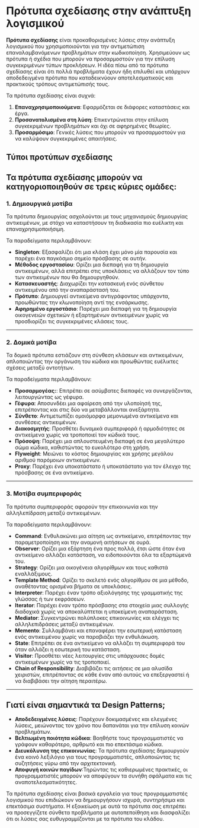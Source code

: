 # Πρότυπα σχεδίασης στην ανάπτυξη λογισμικού

**Πρότυπα σχεδίασης** είναι προκαθορισμένες λύσεις στην ανάπτυξη λογισμικού που χρησιμοποιούνται για την αντιμετώπιση επαναλαμβανόμενων προβλημάτων στην κωδικοποίηση. Χρησιμεύουν ως πρότυπα ή σχέδια που μπορούν να προσαρμοστούν για την επίλυση συγκεκριμένων τύπων προκλήσεων. Η ιδέα πίσω από τα πρότυπα σχεδίασης είναι ότι πολλά προβλήματα έχουν ήδη επιλυθεί και υπάρχουν αποδεδειγμένα πρότυπα που καταδεικνύουν αποτελεσματικούς και πρακτικούς τρόπους αντιμετώπισής τους.

Τα πρότυπα σχεδίασης είναι συχνά:

1. **Επαναχρησιμοποιούμενα**: Εφαρμόζεται σε διάφορες καταστάσεις και έργα.
2. **Προσανατολισμένα στη λύση**: Επικεντρώνεται στην επίλυση συγκεκριμένων προβλημάτων και όχι σε αφηρημένες θεωρίες.
3. **Προσαρμόσιμο**: Γενικές λύσεις που μπορούν να προσαρμοστούν για να καλύψουν συγκεκριμένες απαιτήσεις.

## Τύποι προτύπων σχεδίασης

Τα πρότυπα σχεδίασης μπορούν να κατηγοριοποιηθούν σε τρεις κύριες ομάδες:
---

### 1. Δημιουργικά μοτίβα

Τα πρότυπα δημιουργίας ασχολούνται με τους μηχανισμούς δημιουργίας αντικειμένων, με στόχο να καταστήσουν τη διαδικασία πιο ευέλικτη και επαναχρησιμοποιήσιμη.

Τα παραδείγματα περιλαμβάνουν:

- **Singleton**: Εξασφαλίζει ότι μια κλάση έχει μόνο μία παρουσία και παρέχει ένα παγκόσμιο σημείο πρόσβασης σε αυτήν.
- **Μέθοδος εργοστασίου**: Ορίζει μια διεπαφή για τη δημιουργία αντικειμένων, αλλά επιτρέπει στις υποκλάσεις να αλλάζουν τον τύπο των αντικειμένων που θα δημιουργηθούν.
- **Κατασκευαστής**: Διαχωρίζει την κατασκευή ενός σύνθετου αντικειμένου από την αναπαράστασή του.
- **Πρότυπο**: Δημιουργεί αντικείμενα αντιγράφοντας υπάρχοντα, προωθώντας την κλωνοποίηση αντί της ενσάρκωσης.
- **Αφηρημένο εργοστάσιο**: Παρέχει μια διεπαφή για τη δημιουργία οικογενειών σχετικών ή εξαρτημένων αντικειμένων χωρίς να προσδιορίζει τις συγκεκριμένες κλάσεις τους.

---

### 2. Δομικά μοτίβα

Τα δομικά πρότυπα εστιάζουν στη σύνθεση κλάσεων και αντικειμένων, απλοποιώντας την οργάνωση του κώδικα και προωθώντας ευέλικτες σχέσεις μεταξύ οντοτήτων.

Τα παραδείγματα περιλαμβάνουν:

- **Προσαρμογέας:**: Επιτρέπει σε ασύμβατες διεπαφές να συνεργάζονται, λειτουργώντας ως γέφυρα.
- **Γέφυρα**: Αποσυνδέει μια αφαίρεση από την υλοποίησή της, επιτρέποντας και στις δύο να μεταβάλλονται ανεξάρτητα.
- **Σύνθετο**: Αντιμετωπίζει ομοιόμορφα μεμονωμένα αντικείμενα και συνθέσεις αντικειμένων.
- **Διακοσμητής**: Προσθέτει δυναμικά συμπεριφορά ή αρμοδιότητες σε αντικείμενα χωρίς να τροποποιεί τον κώδικά τους.
- **Πρόσοψη**: Παρέχει μια απλουστευμένη διεπαφή σε ένα μεγαλύτερο σώμα κώδικα, καθιστώντας το ευκολότερο στη χρήση.
- **Flyweight**: Μειώνει το κόστος δημιουργίας και χρήσης μεγάλου αριθμού παρόμοιων αντικειμένων.
- **Proxy**: Παρέχει ένα υποκατάστατο ή υποκατάστατο για τον έλεγχο της πρόσβασης σε ένα αντικείμενο.

---

### 3. Μοτίβα συμπεριφοράς

Τα πρότυπα συμπεριφοράς αφορούν την επικοινωνία και την αλληλεπίδραση μεταξύ αντικειμένων.

Τα παραδείγματα περιλαμβάνουν:

- **Command**: Ενθυλακώνει μια αίτηση ως αντικείμενο, επιτρέποντας την παραμετροποίηση και την αναμονή αιτήσεων σε ουρά.
- **Observer**: Ορίζει μια εξάρτηση ένα προς πολλά, έτσι ώστε όταν ένα αντικείμενο αλλάζει κατάσταση, να ειδοποιούνται όλα τα εξαρτώμενά του.
- **Strategy**: Ορίζει μια οικογένεια αλγορίθμων και τους καθιστά εναλλάξιμους.
- **Template Method**: Ορίζει το σκελετό ενός αλγορίθμου σε μια μέθοδο, αναθέτοντας ορισμένα βήματα σε υποκλάσεις.
- **Interpreter**: Παρέχει έναν τρόπο αξιολόγησης της γραμματικής της γλώσσας ή των εκφράσεων.
- **Iterator**: Παρέχει έναν τρόπο πρόσβασης στα στοιχεία μιας συλλογής διαδοχικά χωρίς να αποκαλύπτεται η υποκείμενη αναπαράσταση.
- **Mediator**: Συγκεντρώνει πολύπλοκες επικοινωνίες και ελέγχει τις αλληλεπιδράσεις μεταξύ αντικειμένων.
- **Memento**: Συλλαμβάνει και επαναφέρει την εσωτερική κατάσταση ενός αντικειμένου χωρίς να παραβιάζει την ενθυλάκωση.
- **State**: Επιτρέπει σε ένα αντικείμενο να αλλάζει τη συμπεριφορά του όταν αλλάζει η εσωτερική του κατάσταση.
- **Visitor**: Προσθέτει νέες λειτουργίες στις υπάρχουσες δομές αντικειμένων χωρίς να τις τροποποιεί.
- **Chain of Responsibility**: Διαβιβάζει τις αιτήσεις σε μια αλυσίδα χειριστών, επιτρέποντας σε κάθε έναν από αυτούς να επεξεργαστεί ή να διαβιβάσει την αίτηση περαιτέρω.

---

## Γιατί είναι σημαντικά τα Design Patterns;

- **Αποδεδειγμένες λύσεις**: Παρέχουν δοκιμασμένες και ελεγμένες λύσεις, μειώνοντας τον χρόνο που δαπανάται για την επίλυση κοινών προβλημάτων.
- **Βελτιωμένη ποιότητα κώδικα**: Βοηθήστε τους προγραμματιστές να γράφουν καθαρότερο, αρθρωτό και πιο επεκτάσιμο κώδικα.
- **Διευκόλυνση της επικοινωνίας**: Τα πρότυπα σχεδίασης δημιουργούν ένα κοινό λεξιλόγιο για τους προγραμματιστές, απλοποιώντας τις συζητήσεις γύρω από την αρχιτεκτονική.
- **Αποφυγή κοινών παγίδων**:Τηρώντας τις καθιερωμένες πρακτικές, οι προγραμματιστές μπορούν να αποφύγουν τα συνήθη σφάλματα και τις αναποτελεσματικότητες.

Τα πρότυπα σχεδίασης είναι βασικά εργαλεία για τους προγραμματιστές λογισμικού που επιδιώκουν να δημιουργήσουν ισχυρά, συντηρήσιμα και επεκτάσιμα συστήματα. Η εξοικείωση με αυτά τα πρότυπα σας επιτρέπει να προσεγγίζετε σύνθετα προβλήματα με αυτοπεποίθηση και διασφαλίζει ότι οι λύσεις σας ευθυγραμμίζονται με τα πρότυπα του κλάδου.
